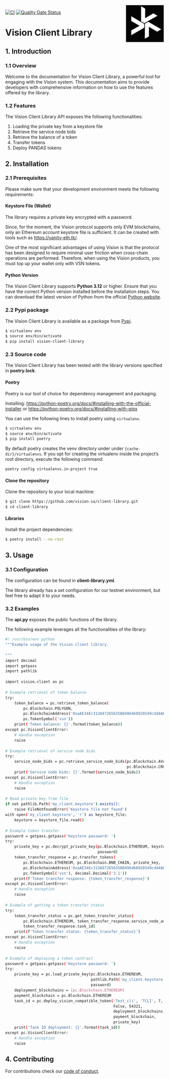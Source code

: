 <img src="https://raw.githubusercontent.com/vision-web3-foundation/client-library/img/vision-logo.png" alt="Vision logo" align="right" width="120" />

[![CI](https://github.com/vision-web3-foundation/client-library/actions/workflows/ci.yaml/badge.svg?branch=main)](https://github.com/vision-web3-foundation/client-library/actions/workflows/ci.yaml)
[![Quality Gate Status](https://sonarcloud.io/api/project_badges/measure?project=vision-web3-foundation_client-library2&metric=alert_status)](https://sonarcloud.io/summary/new_code?id=vision-web3-foundation_client-library)


# Vision Client Library

## 1. Introduction

### 1.1 Overview

Welcome to the documentation for Vision Client Library, a powerful tool for engaging with the Vision system. This documentation aims to provide developers with comprehensive information on how to use the features offered by the library.

### 1.2 Features

The Vision Client Library API exposes the following functionalities:

1. Loading the private key from a keystore file
2. Retrieve the service node bids
3. Retrieve the balance of a token
4. Transfer tokens
5. Deploy PANDAS tokens

## 2. Installation

### 2.1 Prerequisites

Please make sure that your development environment meets the following requirements:

#### Keystore File (Wallet)

The library requires a private key encrypted with a password. 

Since, for the moment, the Vision protocol supports only EVM blockchains, only an Ethereum account keystore file is sufficient. It can be created with tools such as https://vanity-eth.tk/.

One of the most significant advantages of using Vision is that the protocol has been designed to require minimal user friction when cross-chain operations are performed. Therefore, when using the Vision products, you must top up your wallet only with VSN tokens.

#### Python Version

The Vision Client Library supports **Python 3.12** or higher. Ensure that you have the correct Python version installed before the installation steps. You can download the latest version of Python from the official [Python website](https://www.python.org/downloads/).



### 2.2 Pypi package

The Vision Client Library is available as a package from [Pypi](https://pypi.org/project/vision-client-library/).

```bash
$ virtualenv env
$ source env/bin/activate
$ pip install vision-client-library
```

### 2.3 Source code

The Vision Client Library has been tested with the library versions specified in **poetry.lock**.

#### Poetry

Poetry is our tool of choice for dependency management and packaging.

Installing: 
https://python-poetry.org/docs/#installing-with-the-official-installer
or
https://python-poetry.org/docs/#installing-with-pipx

You can use the following lines to install poetry using `virtualenv`.

```bash
$ virtualenv env
$ source env/bin/activate
$ pip install poetry
```

By default poetry creates the venv directory under under ```{cache-dir}/virtualenvs```. If you opt for creating the virtualenv inside the project’s root directory, execute the following command:

```bash
poetry config virtualenvs.in-project true
```

#### Clone the repository

Clone the repository to your local machine:

```bash
$ git clone https://github.com/vision-io/client-library.git
$ cd client-library
```

#### Libraries

Install the project dependencies:

```bash
$ poetry install --no-root
```

## 3. Usage

### 3.1 Configuration

The configuration can be found in **client-library.yml**.

The library already has a set configuration for our testnet environment, but feel free to adapt it to your needs.

### 3.2 Examples

The **api.py** exposes the public functions of the library.

The following example leverages all the functionalities of the library:

```bash
#! /usr/bin/env python
"""Example usage of the Vision client library.

"""
import decimal
import getpass
import pathlib

import vision.client as pc

# Example retrieval of token balance
try:
    token_balance = pc.retrieve_token_balance(
        pc.Blockchain.POLYGON,
        pc.BlockchainAddress('0xaAE34Ec313A97265635B8496468928549cdd4AB7'),
        pc.TokenSymbol('vsn'))
    print('Token balance: {}'.format(token_balance))
except pc.VisionClientError:
    # Handle exception
    raise

# Example retrieval of service node bids
try:
    service_node_bids = pc.retrieve_service_node_bids(pc.Blockchain.AVALANCHE,
                                                      pc.Blockchain.CRONOS)
    print('Service node bids: {}'.format(service_node_bids))
except pc.VisionClientError:
    # Handle exception
    raise

# Read private key from file
if not pathlib.Path('my_client.keystore').exists():
    raise FileNotFoundError('Keystore file not found')
with open('my_client.keystore', 'r') as keystore_file:
    keystore = keystore_file.read()

# Example token transfer
password = getpass.getpass('Keystore password: ')
try:
    private_key = pc.decrypt_private_key(pc.Blockchain.ETHEREUM, keystore,
                                         password)
    token_transfer_response = pc.transfer_tokens(
        pc.Blockchain.ETHEREUM, pc.Blockchain.BNB_CHAIN, private_key,
        pc.BlockchainAddress('0xaAE34Ec313A97265635B8496468928549cdd4AB7'),
        pc.TokenSymbol('vsn'), decimal.Decimal('3.1'))
    print(f'Token transfer response: {token_transfer_response}')
except pc.VisionClientError:
    # Handle exception
    raise

# Example of getting a token transfer status
try:
    token_transfer_status = pc.get_token_transfer_status(
        pc.Blockchain.ETHEREUM, token_transfer_response.service_node_address,
        token_transfer_response.task_id)
    print(f'Token transfer status: {token_transfer_status}')
except pc.VisionClientError:
    # Handle exception
    raise

# Example of deploying a token contract
password = getpass.getpass('Keystore password: ')
try:
    private_key = pc.load_private_key(pc.Blockchain.ETHEREUM,
                                      pathlib.Path('my_client.keystore'),
                                      password)
    deployment_blockchains = [pc.Blockchain.ETHEREUM]
    payment_blockchain = pc.Blockchain.ETHEREUM
    task_id = pc.deploy_vision_compatible_token('Test_cli', 'TCLI', 7, True,
                                                False, 54321,
                                                deployment_blockchains,
                                                payment_blockchain,
                                                private_key)
    print('Task ID deployment: {}'.format(task_id))
except pc.VisionClientError:
    # Handle exception
    raise
```

## 4. Contributing

For contributions check our [code of conduct](CODE_OF_CONDUCT.md).
